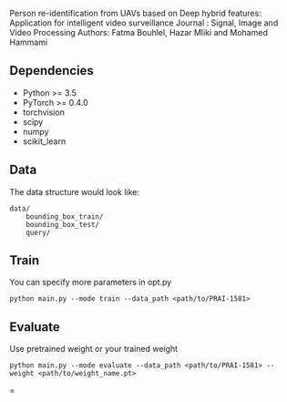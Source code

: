 Person re-identification from UAVs based on Deep hybrid features: Application for intelligent video surveillance
Journal : Signal, Image and Video Processing
Authors: Fatma Bouhlel, Hazar Mliki and Mohamed Hammami

## Dependencies

- Python >= 3.5
- PyTorch >= 0.4.0
- torchvision
- scipy
- numpy
- scikit_learn


## Data

The data structure would look like:
```
data/
    bounding_box_train/
    bounding_box_test/
    query/
```

## Train

You can specify more parameters in opt.py

```
python main.py --mode train --data_path <path/to/PRAI-1581> 
```

## Evaluate

Use pretrained weight or your trained weight

```
python main.py --mode evaluate --data_path <path/to/PRAI-1581> --weight <path/to/weight_name.pt> 
```

=

